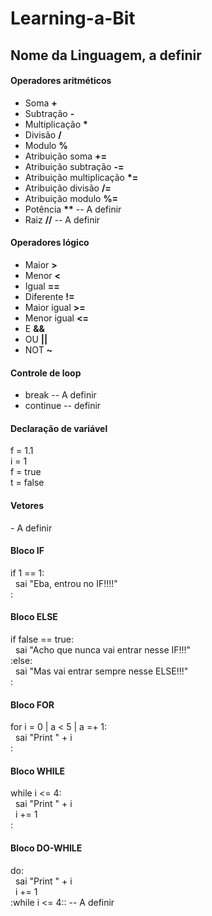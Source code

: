 <h1>Learning-a-Bit</h1>

<h2>Nome da Linguagem, a definir</h2>

<h4>Operadores aritméticos</h4>
<ul>
  <li>Soma <b>+</b></li>
  <li>Subtração <b>-</b></li>
  <li>Multiplicação <b>*</b></li>
  <li>Divisão <b>/</b></li>
  <li>Modulo <b>%</b></li>
  <li>Atribuição soma <b>+=</b></li>
  <li>Atribuição subtração <b>-=</b></li>
  <li>Atribuição multiplicação <b>*=</b></li>
  <li>Atribuição divisão <b>/=</b></li>
  <li>Atribuição modulo <b>%=</b></li>
  <li>Potência <b>**</b> -- A definir</li>
  <li>Raiz <b>//</b> -- A definir</li>
</ul>

<h4>Operadores lógico</h4>
<ul>
  <li>Maior <b>></b></li>
  <li>Menor <b><</b></li>
  <li>Igual <b>==</b></li>
  <li>Diferente <b>!=</b></li>
  <li>Maior igual <b>>=</b></li>
  <li>Menor igual <b><=</b></li>
  <li>E <b>&&</b></li>
  <li>OU <b>||</b></li>
  <li>NOT <b>~</b></li>
</ul>

<h4>Controle de loop</h4>
<ul>
  <li>break -- A definir</li>
  <li>continue -- definir</li>
</ul>

<h4>Declaração de variável</h4>
f = 1.1<br>
i = 1<br>
f = true<br>
t = false<br>

<h4>Vetores</h4>
- A definir

<h4>Bloco IF</h4>
if 1 == 1:<br>
&nbsp;&nbsp;sai "Eba, entrou no IF!!!!"<br>
:<br>

<h4>Bloco ELSE</h4>
if false == true:<br>
&nbsp;&nbsp;sai "Acho que nunca vai entrar nesse IF!!!"<br>
:else:<br>
&nbsp;&nbsp;sai "Mas vai entrar sempre nesse ELSE!!!"<br>
:<br>

<h4>Bloco FOR</h4>
for i = 0 | a < 5 | a =+ 1:<br>
&nbsp;&nbsp;sai "Print " + i<br>
:<br>

<h4>Bloco WHILE</h4>
while i <= 4:<br>
&nbsp;&nbsp;sai "Print " + i<br>
&nbsp;&nbsp;i += 1<br>
:<br>

<h4>Bloco DO-WHILE</h4>
do:<br>
&nbsp;&nbsp;sai "Print " + i<br>
&nbsp;&nbsp;i += 1<br>
:while i <= 4:: -- A definir
